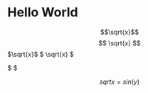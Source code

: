 # Hello World

$$\sqrt{x}$$
$$ \sqrt{x} $$
$\sqrt{x}$
$ \sqrt{x} $

$  $

```math
sqrt{x} = sin(y)
```